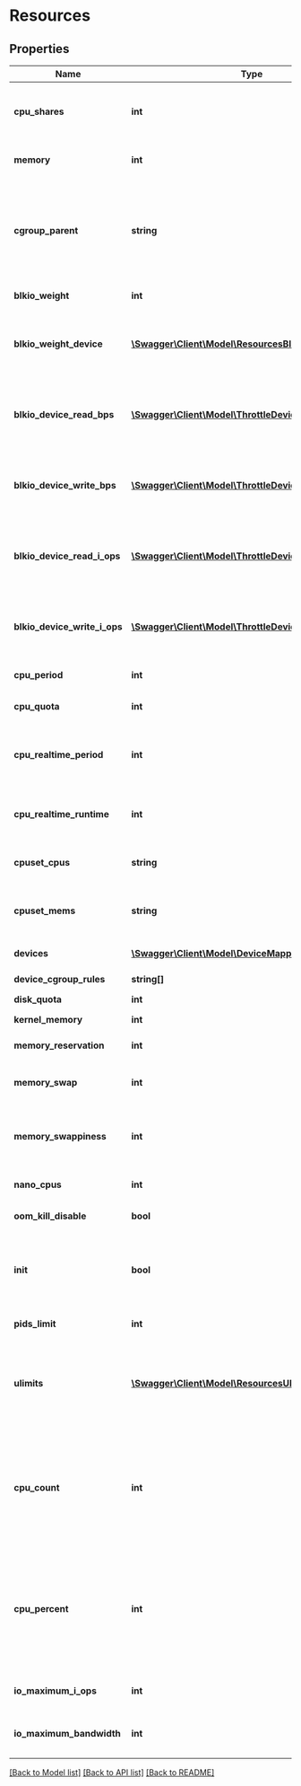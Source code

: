 # Resources

## Properties
Name | Type | Description | Notes
------------ | ------------- | ------------- | -------------
**cpu_shares** | **int** | An integer value representing this container&#39;s relative CPU weight versus other containers. | [optional] 
**memory** | **int** | Memory limit in bytes. | [optional] [default to 0]
**cgroup_parent** | **string** | Path to &#x60;cgroups&#x60; under which the container&#39;s &#x60;cgroup&#x60; is created. If the path is not absolute, the path is considered to be relative to the &#x60;cgroups&#x60; path of the init process. Cgroups are created if they do not already exist. | [optional] 
**blkio_weight** | **int** | Block IO weight (relative weight). | [optional] 
**blkio_weight_device** | [**\Swagger\Client\Model\ResourcesBlkioWeightDevice[]**](ResourcesBlkioWeightDevice.md) | Block IO weight (relative device weight) in the form &#x60;[{\&quot;Path\&quot;: \&quot;device_path\&quot;, \&quot;Weight\&quot;: weight}]&#x60;. | [optional] 
**blkio_device_read_bps** | [**\Swagger\Client\Model\ThrottleDevice[]**](ThrottleDevice.md) | Limit read rate (bytes per second) from a device, in the form &#x60;[{\&quot;Path\&quot;: \&quot;device_path\&quot;, \&quot;Rate\&quot;: rate}]&#x60;. | [optional] 
**blkio_device_write_bps** | [**\Swagger\Client\Model\ThrottleDevice[]**](ThrottleDevice.md) | Limit write rate (bytes per second) to a device, in the form &#x60;[{\&quot;Path\&quot;: \&quot;device_path\&quot;, \&quot;Rate\&quot;: rate}]&#x60;. | [optional] 
**blkio_device_read_i_ops** | [**\Swagger\Client\Model\ThrottleDevice[]**](ThrottleDevice.md) | Limit read rate (IO per second) from a device, in the form &#x60;[{\&quot;Path\&quot;: \&quot;device_path\&quot;, \&quot;Rate\&quot;: rate}]&#x60;. | [optional] 
**blkio_device_write_i_ops** | [**\Swagger\Client\Model\ThrottleDevice[]**](ThrottleDevice.md) | Limit write rate (IO per second) to a device, in the form &#x60;[{\&quot;Path\&quot;: \&quot;device_path\&quot;, \&quot;Rate\&quot;: rate}]&#x60;. | [optional] 
**cpu_period** | **int** | The length of a CPU period in microseconds. | [optional] 
**cpu_quota** | **int** | Microseconds of CPU time that the container can get in a CPU period. | [optional] 
**cpu_realtime_period** | **int** | The length of a CPU real-time period in microseconds. Set to 0 to allocate no time allocated to real-time tasks. | [optional] 
**cpu_realtime_runtime** | **int** | The length of a CPU real-time runtime in microseconds. Set to 0 to allocate no time allocated to real-time tasks. | [optional] 
**cpuset_cpus** | **string** | CPUs in which to allow execution (e.g., &#x60;0-3&#x60;, &#x60;0,1&#x60;) | [optional] 
**cpuset_mems** | **string** | Memory nodes (MEMs) in which to allow execution (0-3, 0,1). Only effective on NUMA systems. | [optional] 
**devices** | [**\Swagger\Client\Model\DeviceMapping[]**](DeviceMapping.md) | A list of devices to add to the container. | [optional] 
**device_cgroup_rules** | **string[]** | a list of cgroup rules to apply to the container | [optional] 
**disk_quota** | **int** | Disk limit (in bytes). | [optional] 
**kernel_memory** | **int** | Kernel memory limit in bytes. | [optional] 
**memory_reservation** | **int** | Memory soft limit in bytes. | [optional] 
**memory_swap** | **int** | Total memory limit (memory + swap). Set as &#x60;-1&#x60; to enable unlimited swap. | [optional] 
**memory_swappiness** | **int** | Tune a container&#39;s memory swappiness behavior. Accepts an integer between 0 and 100. | [optional] 
**nano_cpus** | **int** | CPU quota in units of 10&lt;sup&gt;-9&lt;/sup&gt; CPUs. | [optional] 
**oom_kill_disable** | **bool** | Disable OOM Killer for the container. | [optional] 
**init** | **bool** | Run an init inside the container that forwards signals and reaps processes. This field is omitted if empty, and the default (as configured on the daemon) is used. | [optional] 
**pids_limit** | **int** | Tune a container&#39;s pids limit. Set -1 for unlimited. | [optional] 
**ulimits** | [**\Swagger\Client\Model\ResourcesUlimits[]**](ResourcesUlimits.md) | A list of resource limits to set in the container. For example: &#x60;{\&quot;Name\&quot;: \&quot;nofile\&quot;, \&quot;Soft\&quot;: 1024, \&quot;Hard\&quot;: 2048}&#x60;\&quot; | [optional] 
**cpu_count** | **int** | The number of usable CPUs (Windows only).  On Windows Server containers, the processor resource controls are mutually exclusive. The order of precedence is &#x60;CPUCount&#x60; first, then &#x60;CPUShares&#x60;, and &#x60;CPUPercent&#x60; last. | [optional] 
**cpu_percent** | **int** | The usable percentage of the available CPUs (Windows only).  On Windows Server containers, the processor resource controls are mutually exclusive. The order of precedence is &#x60;CPUCount&#x60; first, then &#x60;CPUShares&#x60;, and &#x60;CPUPercent&#x60; last. | [optional] 
**io_maximum_i_ops** | **int** | Maximum IOps for the container system drive (Windows only) | [optional] 
**io_maximum_bandwidth** | **int** | Maximum IO in bytes per second for the container system drive (Windows only) | [optional] 

[[Back to Model list]](../README.md#documentation-for-models) [[Back to API list]](../README.md#documentation-for-api-endpoints) [[Back to README]](../README.md)


